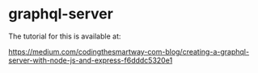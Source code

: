 # graphql-server

The tutorial for this is available at:

https://medium.com/codingthesmartway-com-blog/creating-a-graphql-server-with-node-js-and-express-f6dddc5320e1
